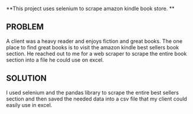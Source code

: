 **This project uses selenium to scrape amazon kindle book store. **

## PROBLEM
A client was a heavy reader and enjoys fiction and great books. The one place to find great books is to visit the amazon kindle best sellers book section. He reached out to me for a web scraper to scrape the entire book section into a file he could use on excel. 

## SOLUTION

I used selenium and the pandas library to scrape the entire best sellers section and then saved the needed data into a csv file that my client could easily use in excel. 